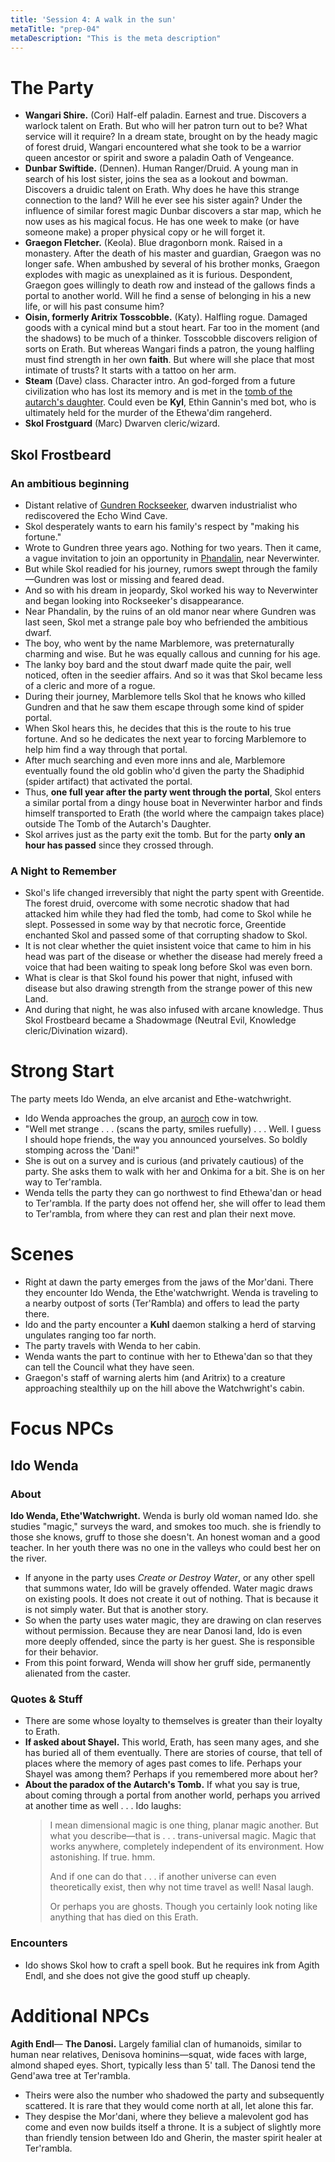 ```yaml
---
title: 'Session 4: A walk in the sun'
metaTitle: "prep-04"
metaDescription: "This is the meta description"
---
```


# The Party

* **Wangari Shire.** (Cori) Half-elf paladin. Earnest and true. Discovers a warlock talent on Erath. But who will her patron turn out to be? What service will it require? In a dream state, brought on by the heady magic of forest druid, Wangari encountered what she took to be a warrior queen ancestor or spirit and swore a paladin Oath of Vengeance.
* **Dunbar Swiftide.** (Dennen). Human Ranger/Druid. A young man in search of his lost sister, joins the sea as a lookout and bowman. Discovers a druidic talent on Erath. Why does he have this strange connection to the land? Will he ever see his sister again? Under the influence of similar forest magic Dunbar discovers a star map, which he now uses as his magical focus. He has one week to make (or have someone make) a proper physical copy or he will forget it. 
* **Graegon Fletcher.** (Keola). Blue dragonborn monk. Raised in a monastery. After the death of his master and guardian, Graegon was no longer safe. When ambushed by several of his brother monks, Graegon explodes with magic as unexplained as it is furious. Despondent, Graegon goes willingly to death row and instead of the gallows finds a portal to another world. Will he find a sense of belonging in his a new life, or will his past consume him?
* **Oisin, formerly Aritrix Tosscobble.** (Katy). Halfling rogue. Damaged goods with a cynical mind but a stout heart. Far too in the moment (and the shadows) to be much of a thinker. Tosscobble discovers religion of sorts on Erath. But whereas Wangari finds a patron, the young halfling must find strength in her own **faith**. But where will she place that most intimate of trusts? It starts with a tattoo on her arm.
* **Steam** (Dave) class. Character intro. An god-forged from a future civilization who has lost its memory and is met in the [tomb of the autarch's daughter](sod-2-tomb-of-the-autarchs-daughter.html). Could even be **Kyl**, Ethin Gannin's med bot, who is ultimately held for the murder of the Ethewa'dim rangeherd.
* **Skol Frostguard** (Marc) Dwarven cleric/wizard.

## Skol Frostbeard

### An ambitious beginning

* Distant relative of [Gundren Rockseeker](https://forgottenrealms.fandom.com/wiki/Gundren_Rockseeker), dwarven industrialist who rediscovered the Echo Wind Cave.
* Skol desperately wants to earn his family's respect by "making his fortune."
* Wrote to Gundren three years ago. Nothing for two years. Then it came, a vague invitation to join an opportunity in [Phandalin](https://forgottenrealms.fandom.com/wiki/Phandalin),  near Neverwinter. 
* But while Skol readied for his journey, rumors swept through the family—Gundren was lost or missing and feared dead. 
* And so with his dream in jeopardy, Skol worked his way to Neverwinter and began looking into Rockseeker's disappearance.
* Near Phandalin, by the ruins of an old manor near where Gundren was last seen, Skol met a strange pale boy who befriended the ambitious dwarf.
* The boy, who went by the name Marblemore, was preternaturally charming and wise. But he was equally callous and cunning for his age.
* The lanky boy bard and the stout dwarf made quite the pair, well noticed, often in the seedier affairs. And so it was that Skol became less of a cleric and more of a rogue.
* During their journey, Marblemore tells Skol that he knows who killed Gundren and that he saw them escape through some kind of spider portal.
* When Skol hears this, he decides that this is the route to his true fortune. And so he dedicates the next year to forcing Marblemore to help him find a way through that portal.
* After much searching and even more inns and ale, Marblemore eventually found the old goblin who'd given the party the Shadiphid (spider artifact) that activated the portal.
* Thus, **one full year after the party went through the portal**, Skol enters a similar portal from a dingy house boat in Neverwinter harbor and finds himself transported to Erath (the world where the campaign takes place) outside The Tomb of the Autarch's Daughter. 
* Skol arrives just as the party exit the tomb. But for the party **only an hour has passed** since they crossed through.

### A Night to Remember

* Skol's life changed irreversibly that night the party spent with Greentide. The forest druid, overcome with some necrotic shadow that had attacked him while they had fled the tomb, had come to Skol while he slept. Possessed in some way by that necrotic force, Greentide enchanted Skol and passed some of that corrupting shadow to Skol.
* It is not clear whether the quiet insistent voice that came to him in his head was part of the disease or whether the disease had merely freed a voice that had been waiting to speak long before Skol was even born. 
* What is clear is that Skol found his power that night, infused with disease but also drawing strength from the strange power of this new Land.
* And during that night, he was also infused with arcane knowledge. Thus Skol Frostbeard became a Shadowmage (Neutral Evil, Knowledge cleric/Divination wizard).

# Strong Start

The party meets Ido Wenda, an elve arcanist and Ethe-watchwright.

* Ido Wenda approaches the group, an [auroch](https://www.dndbeyond.com/monsters/aurochs) cow in tow. 
* "Well met strange . . . (scans the party, smiles ruefully) . . . Well. I guess I should hope friends, the way you announced yourselves. So boldly stomping across the 'Dani!" 
* She is out on a survey and is curious (and privately cautious) of the party. She asks them to walk with her and Onkima for a bit. She is on her way to Ter'rambla. 
* Wenda tells the party they can go northwest to find Ethewa'dan or head to Ter'rambla. If the party does not offend her, she will offer to lead them to Ter'rambla, from where they can rest and plan their next move.

# Scenes

* Right at dawn the party emerges from the jaws of the Mor'dani. There they encounter Ido Wenda, the Ethe'watchwright. Wenda is traveling to a nearby outpost of sorts (Ter'Rambla) and offers to lead the party there.
* Ido and the party encounter a **Kuhl** daemon stalking a herd of starving ungulates ranging too far north.
* The party travels with Wenda to her cabin.
* Wenda wants the part to continue with her to Ethewa'dan so that they can tell the Council what they have seen.
* Graegon's staff of warning alerts him (and Aritrix) to a creature approaching stealthily up on the hill above the Watchwright's cabin.

# Focus NPCs

## Ido Wenda

### About

**Ido Wenda, Ethe'Watchwright.** Wenda is burly old woman named Ido. she studies "magic," surveys the ward, and smokes too much. she is  friendly to those she knows,  gruff to those she doesn't. An honest woman and a good teacher. In her youth there was no one in the valleys who could best her on the river.

* If anyone in the party uses _Create or Destroy Water_, or any other spell that summons water, Ido will be gravely offended. Water magic draws on existing pools. It does not create it out of nothing. That is because it is not simply water. But that is another story. 
* So when the party uses water magic, they are drawing on clan reserves without permission. Because they are near Danosi land, Ido is even more deeply offended, since the party is her guest. She is responsible for their behavior.
* From this point forward, Wenda will show her gruff side, permanently alienated from the caster.

### Quotes & Stuff

* There are some whose loyalty to themselves is greater than their loyalty to Erath.
* **If asked about Shayel.** This world, Erath, has seen many ages, and she has buried all of them eventually. There are stories of course, that tell of places where the memory of ages past comes to life. Perhaps your Shayel was among them? Perhaps if you remembered more about her?
* **About the paradox of the Autarch's Tomb.** If what you say is true, about coming through a portal from another world, perhaps you arrived at another time as well . . . Ido laughs:
    > I mean dimensional magic is one thing, planar magic another. But what you describe—that is . . . trans-universal magic. Magic that works anywhere, completely independent of its environment. How astonishing. If true. hmm.
    >
    > And if one can do that . . . if another universe can even theoretically exist, then why not time travel as well! Nasal laugh.
    >
    > Or perhaps you are ghosts. Though you certainly look noting like anything that has died on this Erath.

### Encounters

* Ido shows Skol how to craft a spell book. But he requires ink from Agith Endl, and she does not give the good stuff up cheaply.

# Additional NPCs

**Agith Endl**—
**The Danosi.** Largely familial clan of humanoids, similar to human near relatives, Denisova hominins—squat, wide faces with large, almond shaped eyes. Short, typically less than 5' tall. The Danosi tend the Gend'awa tree at Ter'rambla.
* Theirs were also the number who shadowed the party and subsequently scattered. It is rare that they would come north at all, let alone this far. 
* They despise the Mor'dani, where they believe a malevolent god has come and even now builds itself a throne. It is a subject of slightly more than friendly tension between Ido and Gherin, the master spirit healer at Ter'rambla.